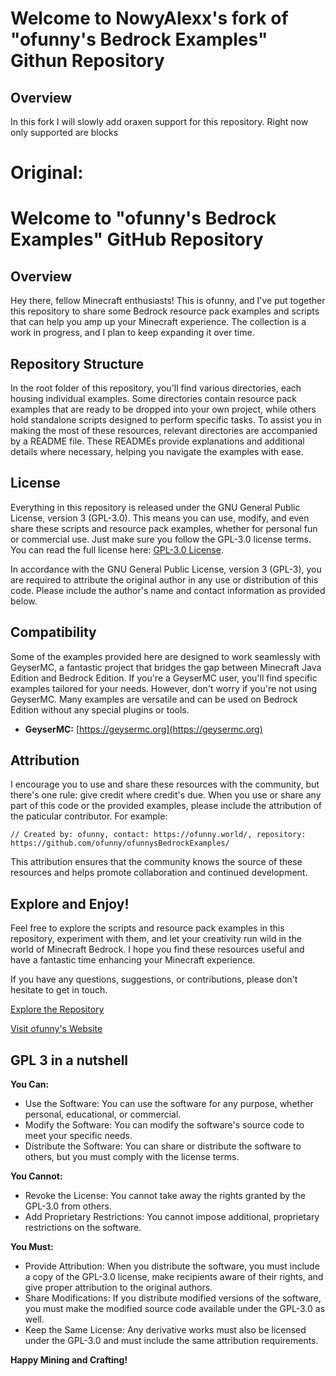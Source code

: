 # Welcome to NowyAlexx's fork of "ofunny's Bedrock Examples" Githun Repository

## Overview

In this fork I will slowly add oraxen support for this repository.
Right now only supported are blocks

# Original:

# Welcome to "ofunny's Bedrock Examples" GitHub Repository

## Overview

Hey there, fellow Minecraft enthusiasts! This is ofunny, and I've put together this repository to share some Bedrock resource pack examples and scripts that can help you amp up your Minecraft experience. The collection is a work in progress, and I plan to keep expanding it over time.

## Repository Structure

In the root folder of this repository, you'll find various directories, each housing individual examples. Some directories contain resource pack examples that are ready to be dropped into your own project, while others hold standalone scripts designed to perform specific tasks. To assist you in making the most of these resources, relevant directories are accompanied by a README file. These READMEs provide explanations and additional details where necessary, helping you navigate the examples with ease.

## License

Everything in this repository is released under the GNU General Public License, version 3 (GPL-3.0). This means you can use, modify, and even share these scripts and resource pack examples, whether for personal fun or commercial use. Just make sure you follow the GPL-3.0 license terms. You can read the full license here: [GPL-3.0 License](https://github.com/ofunny/ofunnysBedrockExamples/blob/main/LICENSE).

In accordance with the GNU General Public License, version 3 (GPL-3), you are required to attribute the original author in any use or distribution of this code. Please include the author's name and contact information as provided below.

## Compatibility

Some of the examples provided here are designed to work seamlessly with GeyserMC, a fantastic project that bridges the gap between Minecraft Java Edition and Bedrock Edition. If you're a GeyserMC user, you'll find specific examples tailored for your needs. However, don't worry if you're not using GeyserMC. Many examples are versatile and can be used on Bedrock Edition without any special plugins or tools.

- **GeyserMC:** [https://geysermc.org](https://geysermc.org)

## Attribution

I encourage you to use and share these resources with the community, but there's one rule: give credit where credit's due. When you use or share any part of this code or the provided examples, please include the attribution of the paticular contributor. For example: 

```
// Created by: ofunny, contact: https://ofunny.world/, repository: https://github.com/ofunny/ofunnysBedrockExamples/
```

This attribution ensures that the community knows the source of these resources and helps promote collaboration and continued development.

## Explore and Enjoy!

Feel free to explore the scripts and resource pack examples in this repository, experiment with them, and let your creativity run wild in the world of Minecraft Bedrock. I hope you find these resources useful and have a fantastic time enhancing your Minecraft experience.

If you have any questions, suggestions, or contributions, please don't hesitate to get in touch.

[Explore the Repository](https://github.com/ofunny/ofunnysBedrockExamples)

[Visit ofunny's Website](https://ofunny.world)

## GPL 3 in a nutshell

**You Can:**
- Use the Software: You can use the software for any purpose, whether personal, educational, or commercial.
- Modify the Software: You can modify the software's source code to meet your specific needs.
- Distribute the Software: You can share or distribute the software to others, but you must comply with the license terms.

**You Cannot:**
- Revoke the License: You cannot take away the rights granted by the GPL-3.0 from others.
- Add Proprietary Restrictions: You cannot impose additional, proprietary restrictions on the software.

**You Must:**
- Provide Attribution: When you distribute the software, you must include a copy of the GPL-3.0 license, make recipients aware of their rights, and give proper attribution to the original authors.
- Share Modifications: If you distribute modified versions of the software, you must make the modified source code available under the GPL-3.0 as well.
- Keep the Same License: Any derivative works must also be licensed under the GPL-3.0 and must include the same attribution requirements.

**Happy Mining and Crafting!**
